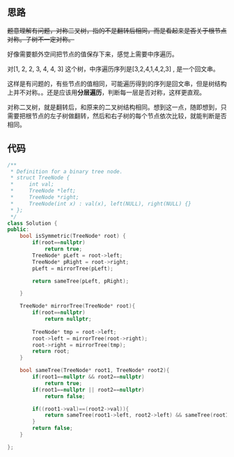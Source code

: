 ## 思路

~~题意理解有问题，对称二叉树，指的不是翻转后相同，而是看起来是否关于根节点对称。子树不一定对称。~~

好像需要额外空间把节点的值保存下来，感觉上需要中序遍历。

对[1, 2, 2, 3, 4, 4, 3] 这个树，中序遍历序列是[3,2,4,1,4,2,3] , 是一个回文串。

这样是有问题的，有些节点的值相同，可能遍历得到的序列是回文串，但是树结构上并不对称。。还是应该用**分层遍历**，判断每一层是否对称，这样更直观。

对称二叉树，就是翻转后，和原来的二叉树结构相同。想到这一点，随即想到，只需要把根节点的左子树做翻转，然后和右子树的每个节点依次比较，就能判断是否相同。





## 代码

```c++
/**
 * Definition for a binary tree node.
 * struct TreeNode {
 *     int val;
 *     TreeNode *left;
 *     TreeNode *right;
 *     TreeNode(int x) : val(x), left(NULL), right(NULL) {}
 * };
 */
class Solution {
public:
    bool isSymmetric(TreeNode* root) {
        if(root==nullptr)
            return true;
        TreeNode* pLeft = root->left;
        TreeNode* pRight = root->right;
        pLeft = mirrorTree(pLeft);

        return sameTree(pLeft, pRight);

    }

    TreeNode* mirrorTree(TreeNode* root){
        if(root==nullptr)
            return nullptr;
        
        TreeNode* tmp = root->left;
        root->left = mirrorTree(root->right);
        root->right = mirrorTree(tmp);
        return root;
    }

    bool sameTree(TreeNode* root1, TreeNode* root2){
        if(root1==nullptr && root2==nullptr)
            return true;
        if(root1==nullptr || root2==nullptr)
            return false;

        if((root1->val)==(root2->val)){
            return sameTree(root1->left, root2->left) && sameTree(root1->right, root2->right);
        }
        return false;
    }

};
```

